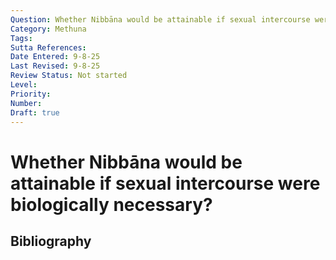 ```yaml
---
Question: Whether Nibbāna would be attainable if sexual intercourse were biologically necessary?
Category: Methuna
Tags: 
Sutta References: 
Date Entered: 9-8-25
Last Revised: 9-8-25
Review Status: Not started
Level: 
Priority: 
Number: 
Draft: true
---
```


# Whether Nibbāna would be attainable if sexual intercourse were biologically necessary?

## Bibliography

<!-- 

Notes:



-->